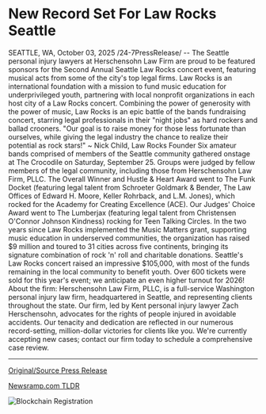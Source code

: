 # New Record Set For Law Rocks Seattle

SEATTLE, WA, October 03, 2025 /24-7PressRelease/ -- The Seattle personal injury lawyers at Herschensohn Law Firm are proud to be featured sponsors for the Second Annual Seattle Law Rocks concert event, featuring musical acts from some of the city's top legal firms. Law Rocks is an international foundation with a mission to fund music education for underprivileged youth, partnering with local nonprofit organizations in each host city of a Law Rocks concert.  Combining the power of generosity with the power of music, Law Rocks is an epic battle of the bands fundraising concert, starring legal professionals in their "night jobs" as hard rockers and ballad crooners.  "Our goal is to raise money for those less fortunate than ourselves, while giving the legal industry the chance to realize their potential as rock stars!" ~ Nick Child, Law Rocks Founder  Six amateur bands comprised of members of the Seattle community gathered onstage at The Crocodile on Saturday, September 25. Groups were judged by fellow members of the legal community, including those from Herschensohn Law Firm, PLLC.  The Overall Winner and Hustle & Heart Award went to The Funk Docket (featuring legal talent from Schroeter Goldmark & Bender, The Law Offices of Edward H. Moore, Keller Rohrback, and L.M. Jones), which rocked for the Academy for Creating Excellence (ACE).  Our Judges' Choice Award went to The Lumberjax (featuring legal talent from Christensen O'Connor Johnson Kindness) rocking for Teen Talking Circles.  In the two years since Law Rocks implemented the Music Matters grant, supporting music education in underserved communities, the organization has raised $9 million and toured to 31 cities across five continents, bringing its signature combination of rock 'n' roll and charitable donations.  Seattle's Law Rocks concert raised an impressive $105,000, with most of the funds remaining in the local community to benefit youth. Over 600 tickets were sold for this year's event; we anticipate an even higher turnout for 2026!  About the firm:  Herschensohn Law Firm, PLLC, is a full-service Washington personal injury law firm, headquartered in Seattle, and representing clients throughout the state. Our firm, led by Kent personal injury lawyer Zach Herschensohn, advocates for the rights of people injured in avoidable accidents. Our tenacity and dedication are reflected in our numerous record-setting, million-dollar victories for clients like you. We're currently accepting new cases; contact our firm today to schedule a comprehensive case review. 

---

[Original/Source Press Release](https://www.24-7pressrelease.com/press-release/527369/new-record-set-for-law-rocks-seattle)
                    

[Newsramp.com TLDR](https://newsramp.com/curated-news/seattle-lawyers-rock-for-charity-raise-105k-for-youth-music/580535c875982991bc1a101b1824690f) 

 

 



![Blockchain Registration](https://cdn.newsramp.app/24-7PressRelease/qrcode/2510/3/seek3ShP.webp)